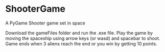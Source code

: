 # ShooterGame
A PyGame Shooter game set in space

Download the gameFiles folder and run the .exe file.
Play the game by moving the spaceship using arrow keys (or wasd) and spacebar to shoot. 
Game ends when 3 aliens reach the end or you win by getting 10 points.
